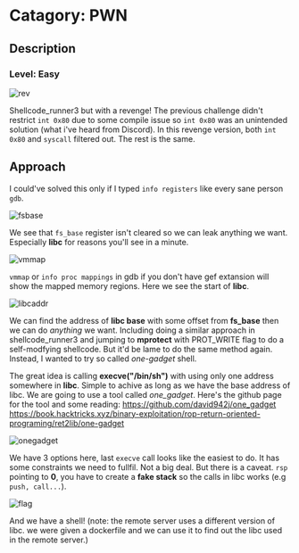 # Catagory: PWN
## Description
### Level: Easy

![rev](https://github.com/user-attachments/assets/622e82e4-df37-4565-9036-42abf4e692b9)

Shellcode_runner3 but with a revenge! The previous challenge didn't restrict `int 0x80` due to some compile issue so `int 0x80` was an unintended solution (what i've heard from Discord). In this revenge version, both `int 0x80` and `syscall` filtered out. The rest is the same. 

## Approach

I could've solved this only if I typed `info registers` like every sane person `gdb`.

![fsbase](https://github.com/user-attachments/assets/fca1fa33-7fa9-4246-9644-e9a8ca936b65)

We see that `fs_base` register isn't cleared so we can leak anything we want. Especially **libc** for reasons you'll see in a minute. 

![vmmap](https://github.com/user-attachments/assets/988872a9-bf13-4e59-b5c8-e586c7364992)

`vmmap` or `info proc mappings` in gdb if you don't have gef extansion will show the mapped memory regions. Here we see the start of **libc**. 

![libcaddr](https://github.com/user-attachments/assets/d2ae80ea-27d4-47a0-a420-c8c2b979bf85)

We can find the address of **libc base** with some offset from **fs_base** then we can do _anything_ we want. Including doing a similar approach in shellcode_runner3 and jumping to **mprotect** with PROT_WRITE flag to do a self-modfying shellcode. But it'd be lame to do the same method again. Instead, I wanted to try so called _one-gadget_ shell. 

The great idea is calling **execve("/bin/sh")** with using only one address somewhere in **libc**. Simple to achive as long as we have the base address of libc. We are going to use a tool called _one_gadget_. Here's the github page for the tool and some reading: 
https://github.com/david942j/one_gadget  
https://book.hacktricks.xyz/binary-exploitation/rop-return-oriented-programing/ret2lib/one-gadget

![onegadget](https://github.com/user-attachments/assets/71eb2b96-2117-4d64-b21e-52072bd1bdab)

We have 3 options here, last `execve` call looks like the easiest to do. It has some constraints we need to fullfil. Not a big deal. But there is a caveat. `rsp` pointing to **0**, you have to create a **fake stack** so the calls in libc works (e.g `push, call...`). 

![flag](https://github.com/user-attachments/assets/3118cce8-ff3d-42e6-b8ff-1182a1e28ca5)

And we have a shell! (note: the remote server uses a different version of libc. we were given a dockerfile and we can use it to find out the libc used in the remote server.)





